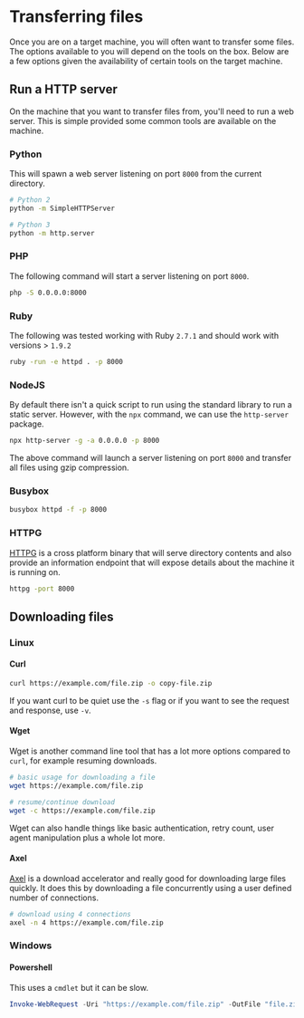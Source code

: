 # Transferring files

Once you are on a target machine, you will often want to transfer some files. The options available to you will depend on the tools on the box. Below are a few options given the availability of certain tools on the target machine.

## Run a HTTP server

On the machine that you want to transfer files from, you'll need to run a web server. This is simple provided some common tools are available on the machine.

### Python

This will spawn a web server listening on port `8000` from the current directory.

```bash
# Python 2
python -m SimpleHTTPServer
```

```bash
# Python 3
python -m http.server
```

### PHP

The following command will start a server listening on port `8000`.

```bash
php -S 0.0.0.0:8000
```

### Ruby

The following was tested working with Ruby `2.7.1` and should work with versions &gt; `1.9.2`

```bash
ruby -run -e httpd . -p 8000
```

### NodeJS

By default there isn't a quick script to run using the standard library to run a static server. However, with the `npx` command, we can use the `http-server` package.

```bash
npx http-server -g -a 0.0.0.0 -p 8000
```

The above command will launch a server listening on port `8000` and transfer all files using gzip compression.

### Busybox

```bash
busybox httpd -f -p 8000
```

### HTTPG

[HTTPG](https://github.com/drag0ns3c/httpg) is a cross platform binary that will serve directory contents and also provide an information endpoint that will expose details about the machine it is running on.

```bash
httpg -port 8000
```

## Downloading files

### Linux

#### Curl

```bash
curl https://example.com/file.zip -o copy-file.zip
```

If you want curl to be quiet use the `-s` flag or if you want to see the request and response, use `-v`.

#### Wget

Wget is another command line tool that has a lot more options compared to `curl`, for example resuming downloads.

```bash
# basic usage for downloading a file
wget https://example.com/file.zip

# resume/continue download
wget -c https://example.com/file.zip
```

Wget can also handle things like basic authentication, retry count, user agent manipulation plus a whole lot more.

#### Axel

[Axel](https://github.com/axel-download-accelerator/axel) is a download accelerator and really good for downloading large files quickly. It does this by downloading a file concurrently using a user defined number of connections.

```bash
# download using 4 connections
axel -n 4 https://example.com/file.zip
```

### Windows

#### Powershell

This uses a `cmdlet` but it can be slow.

```powershell
Invoke-WebRequest -Uri "https://example.com/file.zip" -OutFile "file.zip"
```